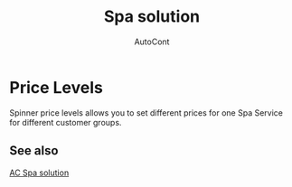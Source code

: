﻿---
    title: "Spa solution"
    author: AutoCont
    ms.date: 04/30/2018
    ms.topic: article
    ms.prod: dynamics-nav-2017
    ms.contentlocale: en
    ms.lasthandoff: 04/30/2018
---

# Price Levels

Spinner price levels allows you to set different prices for one Spa Service for different customer groups. 


## <a name="see-also"></a>See also
[AC Spa solution](ac-spa-solution.md)